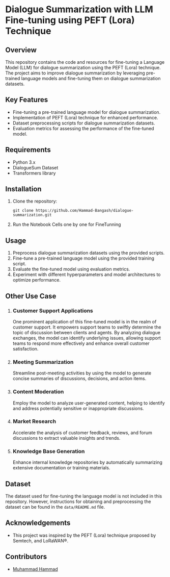 
<h1>Dialogue Summarization with LLM Fine-tuning using PEFT (Lora) Technique</h1>

<h2>Overview</h2>
<p>This repository contains the code and resources for fine-tuning a Language Model (LLM) for dialogue summarization using the PEFT (Lora) technique. The project aims to improve dialogue summarization by leveraging pre-trained language models and fine-tuning them on dialogue summarization datasets.</p>

<h2>Key Features</h2>
<ul>
    <li>Fine-tuning a pre-trained language model for dialogue summarization.</li>
    <li>Implementation of PEFT (Lora) technique for enhanced performance.</li>
    <li>Dataset preprocessing scripts for dialogue summarization datasets.</li>
    <li>Evaluation metrics for assessing the performance of the fine-tuned model.</li>
</ul>

<h2>Requirements</h2>
<ul>
    <li>Python 3.x</li>
    <li>DialogueSum Dataset</li>
    <li>Transformers library</li>
</ul>

<h2>Installation</h2>
<ol>
    <li>Clone the repository:</li>
    <pre><code>git clone https://github.com/Hammad-Bangash/dialogue-summarization.git</code></pre>
    <li>Run the Notebook Cells one by one for FineTunning</li>
</ol>

<h2>Usage</h2>
<ol>
    <li>Preprocess dialogue summarization datasets using the provided scripts.</li>
    <li>Fine-tune a pre-trained language model using the provided training script.</li>
    <li>Evaluate the fine-tuned model using evaluation metrics.</li>
    <li>Experiment with different hyperparameters and model architectures to optimize performance.</li>
</ol>

<h2>Other Use Case</h2>
<ol>
<li><h3>Customer Support Applications</h3></li>
<p>One prominent application of this fine-tuned model is in the realm of customer support. It empowers support teams to swiftly determine the topic of discussion between clients and agents. By analyzing dialogue exchanges, the model can identify underlying issues, allowing support teams to respond more effectively and enhance overall customer satisfaction.</p>

<li><h3>Meeting Summarization</h3></li>
<p>Streamline post-meeting activities by using the model to generate concise summaries of discussions, decisions, and action items.</p>

<li><h3>Content Moderation</h3></li> 
<p>Employ the model to analyze user-generated content, helping to identify and address potentially sensitive or inappropriate discussions.</p>

<li><h3>Market Research</h3></li> 
<p>Accelerate the analysis of customer feedback, reviews, and forum discussions to extract valuable insights and trends.</p>
  
<li><h3>Knowledge Base Generation</h3></li>
<p>Enhance internal knowledge repositories by automatically summarizing extensive documentation or training materials.
</p>
</ol>
<h2>Dataset</h2>
<p>The dataset used for fine-tuning the language model is not included in this repository. However, instructions for obtaining and preprocessing the dataset can be found in the <code>data/README.md</code> file.</p>

<h2>Acknowledgements</h2>
<ul>
    <li>This project was inspired by the PEFT (Lora) technique proposed by Semtech, and LoRaWAN®.</li>
</ul>

<h2>Contributors</h2>
<ul>
    <li><a href="https://github.com/Hammad-Bangash">Muhammad Hammad</a></li>
</ul>
